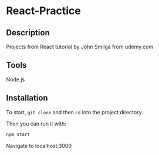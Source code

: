 # React-Practice

## Description 
Projects from React tutorial by John Smilga from udemy.com

## Tools
Node.js


## Installation 
To start, `git clone` and then `cd` into the project directory. 

Then you can run it with: 
```bash 
npm start 
```

Navigate to localhost:3000
